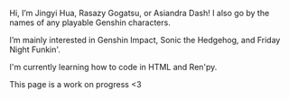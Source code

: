 <p>Hi, I’m Jingyi Hua, Rasazy Gogatsu, or Asiandra Dash! I also go by the names of any playable Genshin characters.</p>
<p>I’m mainly interested in Genshin Impact, Sonic the Hedgehog, and Friday Night Funkin'.</p>
<p>I'm currently learning how to code in HTML and Ren'py.</p>
<p>This page is a work on progress <3</p>
